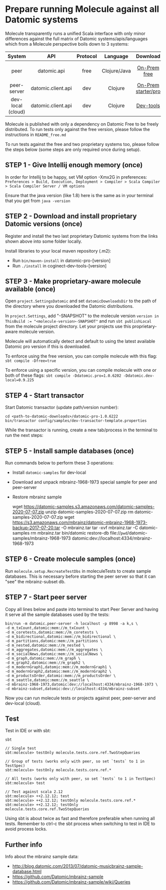 # Prepare running Molecule against all Datomic systems

Molecule transparently runs a unified Scala interface with only minor differences 
against the full matrix of Datomic systems/apis/languages which from a Molecule 
perspective boils down to 3 systems:

| System            | API                | Protocol | Language     | Download                   | License              |   
| :---:             | :---:              | :---:    | :---:        | :---:                      | :---:                |   
| peer              | datomic.api        | free     | Clojure/Java | [On-Prem free][free]       | Datomic Free Edition | 
| peer-server       | datomic.client.api | dev      | Clojure      | [On-Prem starter/pro][pro] | EULA                 |   
| dev-local (cloud) | datomic.client.api | dev      | Clojure      | [Dev-tools][dev]           | Email reg            |   


Molecule is published with only a dependency on Datomic Free to be freely 
distributed. To run tests only against the free version, please follow the
instructions in `README_free.md`

To run tests against the free and two proprietary systems too, please follow the 
steps below (some steps are only required once during setup).


## STEP 1 - Give Intellij enough memory (once)

In order for Intellij to be happy, set VM option -Xmx2G in preferences:
`Preferences > Build, Execution, Deployment > Compiler > Scala Compiler > Scala Compiler Server / VM options` 

Ensure that the java version (like 1.8) here is the same as in your terminal that you get from `java -version`


## STEP 2 - Download and install proprietary Datomic versions (once)

Register and install the two last proprietary Datomic systems from the links 
shown above into some folder locally.

Install libraries to your local maven repository (.m2): 

- Run `bin/maven-install` in datomic-pro-[version]
- Run `./install` in coginect-dev-tools-[version]


## STEP 3 - Make proprietary-aware molecule available (once)

Open `project.SettingsDatomic` and set `datomicDownloadsDir` to the path of the
directory where you downloaded the Datomic distributions.

In `project.Settings`, add "-SNAPSHOT" to the molecule version
`version in ThisBuild := "<molecule-version>-SNAPSHOT"` and run 
`sbt publishLocal` from the molecule project directory. Let your projects use 
this proprietary-aware molecule version.

Molecule will automatically detect and default to using the latest available
Datomic pro version if this is downloaded.

To enforce using the free version, you can compile molecule with this flag:
`sbt compile -Dfree=true`

To enforce using a specific version, you can compile molecule with one or both
of these flags:
`sbt compile -Ddatomic.pro=1.0.6202 -Ddatomic.dev-local=0.9.225`


## STEP 4 - Start transactor

Start Datomic transactor (update path/version number):

    cd <path-to-datomic-downloads>/datomic-pro-1.0.6222
    bin/transactor config/samples/dev-transactor-template.properties

While the transactor is running, create a new tab/process in the terminal to run the next steps:


## STEP 5 - Install sample databases (once)

Run commands below to perform these 3 operations:
- Install `datomic-samples` for dev-local
- Download and unpack mbrainz-1968-1973 special sample for peer and peer-server
- Restore mbrainz sample


    wget https://datomic-samples.s3.amazonaws.com/datomic-samples-2020-07-07.zip
    unzip datomic-samples-2020-07-07.zip 
    rm datomic-samples-2020-07-07.zip
    wget https://s3.amazonaws.com/mbrainz/datomic-mbrainz-1968-1973-backup-2017-07-20.tar -O mbrainz.tar 
    tar -xvf mbrainz.tar -C datomic-samples 
    rm mbrainz.tar 
    bin/datomic restore-db file://`pwd`/datomic-samples/mbrainz-1968-1973 datomic:dev://localhost:4334/mbrainz-1968-1973


## STEP 6 - Create molecule samples (once)

Run `molecule.setup.RecreateTestDbs` in moleculeTests to create sample databases. 
This is necessary before starting the peer server so that it can "see" the 
mbrainz-subset db.


## STEP 7 - Start peer server
                           
Copy all lines below and paste into terminal to start Peer Server and having it
serve all the sample databases used by the tests:

    bin/run -m datomic.peer-server -h localhost -p 8998 -a k,s \
    -d m_txCount,datomic:mem://m_txCount \
    -d m_coretests,datomic:mem://m_coretests \
    -d m_bidirectional,datomic:mem://m_bidirectional \
    -d m_partitions,datomic:mem://m_partitions \
    -d m_nested,datomic:mem://m_nested \
    -d m_aggregates,datomic:mem://m_aggregates \
    -d m_socialNews,datomic:mem://m_socialNews \
    -d m_graph,datomic:mem://m_graph \
    -d m_graph2,datomic:mem://m_graph2 \
    -d m_modernGraph1,datomic:mem://m_modernGraph1 \
    -d m_modernGraph2,datomic:mem://m_modernGraph2 \
    -d m_productsOrder,datomic:mem://m_productsOrder \
    -d m_seattle,datomic:mem://m_seattle \
    -d mbrainz-1968-1973,datomic:dev://localhost:4334/mbrainz-1968-1973 \
    -d mbrainz-subset,datomic:dev://localhost:4334/mbrainz-subset

Now you can run molecule tests or projects against peer, peer-server and 
dev-local (cloud).

## Test
Test in IDE or with sbt:
```
sbt

// Single test
sbt:molecule> testOnly molecule.tests.core.ref.TwoStepQueries

// Group of tests (works only with peer, so set `tests` to 1 in TestSpec)
sbt:molecule> testOnly molecule.tests.core.ref.*

// All tests (works only with peer, so set `tests` to 1 in TestSpec)
sbt:molecule> test 

// Test against scala 2.12
sbt:molecule> ++2.12.12; test
sbt:molecule> ++2.12.12; testOnly molecule.tests.core.ref.*
sbt:molecule> ++2.12.12; testOnly molecule.tests.core.ref.TwoStepQueries
```
Using sbt is about twice as fast and therefore preferable
when running all tests. Remember to ctrl-c the sbt process when switching to
test in IDE to avoid process locks.

## Further info

Info about the mbrainz sample data:

- http://blog.datomic.com/2013/07/datomic-musicbrainz-sample-database.html
- https://github.com/Datomic/mbrainz-sample
- https://github.com/Datomic/mbrainz-sample/wiki/Queries

            
[free]:https://my.datomic.com/downloads/free
[pro]:https://www.datomic.com/get-datomic.html
[dev]:https://cognitect.com/dev-tools